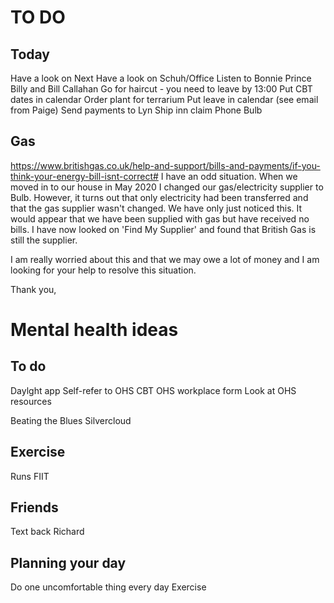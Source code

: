 # TO DO

## Today
Have a look on Next
Have a look on Schuh/Office
Listen to Bonnie Prince Billy and Bill Callahan
Go for haircut - you need to leave by 13:00
Put CBT dates in calendar
Order plant for terrarium
Put leave in calendar (see email from Paige)
Send payments to Lyn
Ship inn claim
Phone Bulb

## Gas
https://www.britishgas.co.uk/help-and-support/bills-and-payments/if-you-think-your-energy-bill-isnt-correct#
I have an odd situation. When we moved in to our house in May 2020 I changed our gas/electricity supplier to Bulb. However, it turns out that only electricity had been transferred and that the gas supplier wasn't changed. We have only just noticed this. It would appear that we have been supplied with gas but have received no bills. I have now looked on 'Find My Supplier' and found that British Gas is still the supplier.

I am really worried about this and that we may owe a lot of money and I am looking for your help to resolve this situation.

Thank you,

# Mental health ideas
## To do
Daylght app
Self-refer to OHS CBT
OHS workplace form
Look at OHS resources

Beating the Blues
Silvercloud

## Exercise
Runs
FIIT

## Friends
Text back Richard

## Planning your day
Do one uncomfortable thing every day
Exercise
